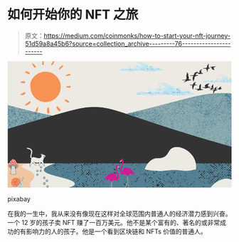 # 如何开始你的 NFT 之旅

> 原文：<https://medium.com/coinmonks/how-to-start-your-nft-journey-51d59a8a45b6?source=collection_archive---------76----------------------->

![](img/8ffe0450a973bf7701f7f05377a9c79e.png)

pixabay

在我的一生中，我从来没有像现在这样对全球范围内普通人的经济潜力感到兴奋。一个 12 岁的孩子卖 NFT 赚了一百万美元。他不是某个富有的、著名的或非常成功的有影响力的人的孩子。他是一个看到区块链和 NFTs 价值的普通人。